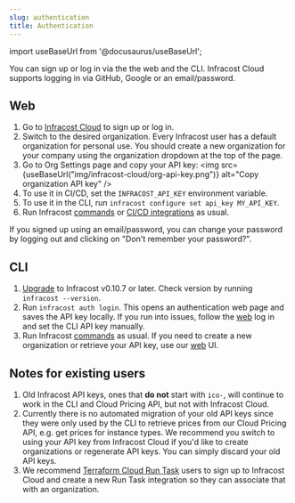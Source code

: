 ```yaml
---
slug: authentication
title: Authentication
---
```


import useBaseUrl from '@docusaurus/useBaseUrl';

You can sign up or log in via the the web and the CLI. Infracost Cloud supports logging in via GitHub, Google or an email/password.

## Web
1. Go to [Infracost Cloud](https://dashboard.infracost.io) to sign up or log in.
2. Switch to the desired organization. Every Infracost user has a default organization for personal use. You should create a new organization for your company using the organization dropdown at the top of the page.
3. Go to Org Settings page and copy your API key:
  <img src={useBaseUrl("img/infracost-cloud/org-api-key.png")} alt="Copy organization API key" />
3. To use it in CI/CD, set the `INFRACOST_API_KEY` environment variable.
4. To use it in the CLI, run `infracost configure set api_key MY_API_KEY`.
5. Run Infracost [commands](/docs/features/cli_commands) or [CI/CD integrations](/docs/integrations/cicd/) as usual.

If you signed up using an email/password, you can change your password by logging out and clicking on "Don't remember your password?".

## CLI
1. [Upgrade](/docs/#1-install-infracost) to Infracost v0.10.7 or later. Check version by running `infracost --version`.
2. Run `infracost auth login`.
  This opens an authentication web page and saves the API key locally. If you run into issues, follow the [web](#web) log in and set the CLI API key manually.
3. Run Infracost [commands](/docs/features/cli_commands) as usual. If you need to create a new organization or retrieve your API key, use our [web](#web) UI.

## Notes for existing users

1. Old Infracost API keys, ones that **do not** start with `ico-`, will continue to work in the CLI and Cloud Pricing API, but not with Infracost Cloud.
2. Currently there is no automated migration of your old API keys since they were only used by the CLI to retrieve prices from our Cloud Pricing API, e.g. get prices for instance types. We recommend you switch to using your API key from Infracost Cloud if you'd like to create organizations or regenerate API keys. You can simply discard your old API keys.
3. We recommend [Terraform Cloud Run Task](/docs/integrations/terraform_cloud_enterprise/#option-2-terraform-run-tasks) users to sign up to Infracost Cloud and create a new Run Task integration so they can associate that with an organization.
